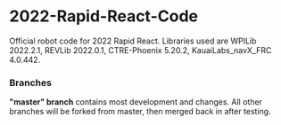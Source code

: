 # 2022-Rapid-React-Code
Official robot code for 2022 Rapid React. Libraries used are WPILib 2022.2.1, REVLib 2022.0.1, CTRE-Phoenix 5.20.2, KauaiLabs_navX_FRC 4.0.442.
### Branches
**"master" branch** contains most development and changes. All other branches will be forked from master,
then merged back in after testing.
<br>